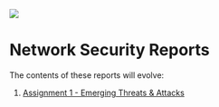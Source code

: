 ![](https://images.squarespace-cdn.com/content/57a9d8dcd482e9bbf179f445/1505391256550-5HUS40XNAOKCTGSU65RA/Good+Will+Hunting.jpg?content-type=image%2Fjpeg)

# Network Security Reports

The contents of these reports will evolve:
  1. [Assignment 1 - Emerging Threats & Attacks](https://github.com/Lona44/write-ups/blob/main/Unitec%20Assignments/Network%20Security/netsec_report01_lona_final%20(1).pdf)
